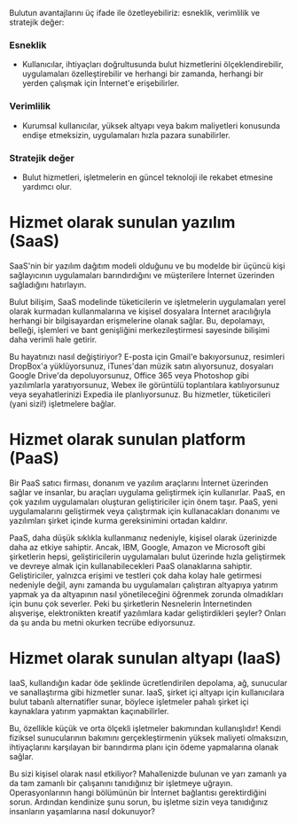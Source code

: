 Bulutun avantajlarını üç ifade ile özetleyebiliriz: esneklik, verimlilik ve stratejik değer:

### Esneklik 
- Kullanıcılar, ihtiyaçları doğrultusunda bulut hizmetlerini ölçeklendirebilir, uygulamaları özelleştirebilir ve herhangi bir zamanda, herhangi bir yerden çalışmak için İnternet'e erişebilirler.

### Verimlilik 
- Kurumsal kullanıcılar, yüksek altyapı veya bakım maliyetleri konusunda endişe etmeksizin, uygulamaları hızla pazara sunabilirler.

### Stratejik değer 
- Bulut hizmetleri, işletmelerin en güncel teknoloji ile rekabet etmesine yardımcı olur.

# Hizmet olarak sunulan yazılım (SaaS)
SaaS'nin bir yazılım dağıtım modeli olduğunu ve bu modelde bir üçüncü kişi sağlayıcının uygulamaları barındırdığını ve müşterilere İnternet üzerinden sağladığını hatırlayın.

Bulut bilişim, SaaS modelinde tüketicilerin ve işletmelerin uygulamaları yerel olarak kurmadan kullanmalarına ve kişisel dosyalara İnternet aracılığıyla herhangi bir bilgisayardan erişmelerine olanak sağlar. Bu, depolamayı, belleği, işlemleri ve bant genişliğini merkezileştirmesi sayesinde bilişimi daha verimli hale getirir.

Bu hayatınızı nasıl değiştiriyor?
E-posta için Gmail'e bakıyorsunuz, resimleri DropBox'a yüklüyorsunuz, iTunes'dan müzik satın alıyorsunuz, dosyaları Google Drive'da depoluyorsunuz, Office 365 veya Photoshop gibi yazılımlarla yaratıyorsunuz, Webex ile görüntülü toplantılara katılıyorsunuz veya seyahatlerinizi Expedia ile planlıyorsunuz. Bu hizmetler, tüketicileri (yani sizi!) işletmelere bağlar.

# Hizmet olarak sunulan platform (PaaS)
Bir PaaS satıcı firması, donanım ve yazılım araçlarını İnternet üzerinden sağlar ve insanlar, bu araçları uygulama geliştirmek için kullanırlar. PaaS, en çok yazılım uygulamaları oluşturan geliştiriciler için önem taşır. PaaS, yeni uygulamalarını geliştirmek veya çalıştırmak için kullanacakları donanımı ve yazılımları şirket içinde kurma gereksinimini ortadan kaldırır.

PaaS, daha düşük sıklıkla kullanmanız nedeniyle, kişisel olarak üzerinizde daha az etkiye sahiptir.
Ancak, IBM, Google, Amazon ve Microsoft gibi şirketlerin hepsi, geliştiricilerin uygulamaları bulut üzerinde hızla geliştirmek ve devreye almak için kullanabilecekleri PaaS olanaklarına sahiptir. Geliştiriciler, yalnızca erişimi ve testleri çok daha kolay hale getirmesi nedeniyle değil, aynı zamanda bu uygulamaları çalıştıran altyapıya yatırım yapmak ya da altyapının nasıl yönetileceğini öğrenmek zorunda olmadıkları için bunu çok severler. Peki bu şirketlerin Nesnelerin İnternetinden alışverişe, elektronikten kreatif yazılımlara kadar geliştirdikleri şeyler? Onları da şu anda bu metni okurken tecrübe ediyorsunuz.

# Hizmet olarak sunulan altyapı (IaaS)
IaaS, kullandığın kadar öde şeklinde ücretlendirilen depolama, ağ, sunucular ve sanallaştırma gibi hizmetler sunar. IaaS, şirket içi altyapı için kullanıcılara bulut tabanlı alternatifler sunar, böylece işletmeler pahalı şirket içi kaynaklara yatırım yapmaktan kaçınabilirler.

Bu, özellikle küçük ve orta ölçekli işletmeler bakımından kullanışlıdır! Kendi fiziksel sunucularının bakımını gerçekleştirmenin yüksek maliyeti olmaksızın, ihtiyaçlarını karşılayan bir barındırma planı için ödeme yapmalarına olanak sağlar.

Bu sizi kişisel olarak nasıl etkiliyor?
Mahallenizde bulunan ve yarı zamanlı ya da tam zamanlı bir çalışanını tanıdığınız bir işletmeye uğrayın. Operasyonlarının hangi bölümünün bir İnternet bağlantısı gerektirdiğini sorun. Ardından kendinize şunu sorun, bu işletme sizin veya tanıdığınız insanların yaşamlarına nasıl dokunuyor?

